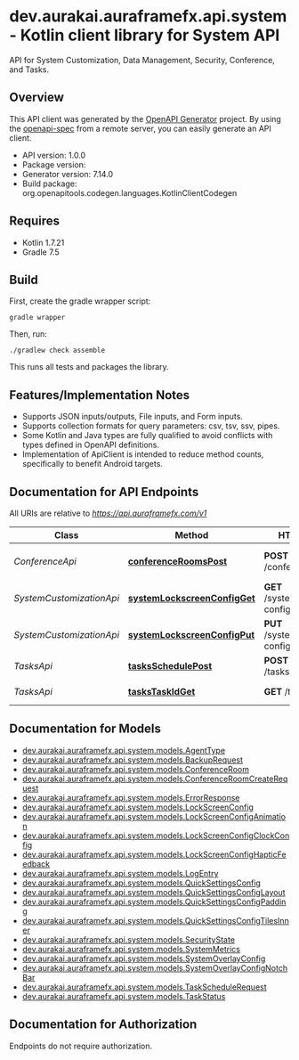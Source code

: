 # dev.aurakai.auraframefx.api.system - Kotlin client library for System API

API for System Customization, Data Management, Security, Conference, and Tasks.

## Overview
This API client was generated by the [OpenAPI Generator](https://openapi-generator.tech) project.  By using the [openapi-spec](https://github.com/OAI/OpenAPI-Specification) from a remote server, you can easily generate an API client.

- API version: 1.0.0
- Package version: 
- Generator version: 7.14.0
- Build package: org.openapitools.codegen.languages.KotlinClientCodegen

## Requires

* Kotlin 1.7.21
* Gradle 7.5

## Build

First, create the gradle wrapper script:

```
gradle wrapper
```

Then, run:

```
./gradlew check assemble
```

This runs all tests and packages the library.

## Features/Implementation Notes

* Supports JSON inputs/outputs, File inputs, and Form inputs.
* Supports collection formats for query parameters: csv, tsv, ssv, pipes.
* Some Kotlin and Java types are fully qualified to avoid conflicts with types defined in OpenAPI definitions.
* Implementation of ApiClient is intended to reduce method counts, specifically to benefit Android targets.

<a id="documentation-for-api-endpoints"></a>
## Documentation for API Endpoints

All URIs are relative to *https://api.auraframefx.com/v1*

| Class | Method | HTTP request | Description |
| ------------ | ------------- | ------------- | ------------- |
| *ConferenceApi* | [**conferenceRoomsPost**](docs/ConferenceApi.md#conferenceroomspost) | **POST** /conference/rooms | Create a new conference room |
| *SystemCustomizationApi* | [**systemLockscreenConfigGet**](docs/SystemCustomizationApi.md#systemlockscreenconfigget) | **GET** /system/lockscreen-config | Get lock screen configuration |
| *SystemCustomizationApi* | [**systemLockscreenConfigPut**](docs/SystemCustomizationApi.md#systemlockscreenconfigput) | **PUT** /system/lockscreen-config | Update lock screen configuration |
| *TasksApi* | [**tasksSchedulePost**](docs/TasksApi.md#tasksschedulepost) | **POST** /tasks/schedule | Schedule a new task |
| *TasksApi* | [**tasksTaskIdGet**](docs/TasksApi.md#taskstaskidget) | **GET** /tasks/{taskId} | Get task status |


<a id="documentation-for-models"></a>
## Documentation for Models

 - [dev.aurakai.auraframefx.api.system.models.AgentType](docs/AgentType.md)
 - [dev.aurakai.auraframefx.api.system.models.BackupRequest](docs/BackupRequest.md)
 - [dev.aurakai.auraframefx.api.system.models.ConferenceRoom](docs/ConferenceRoom.md)
 - [dev.aurakai.auraframefx.api.system.models.ConferenceRoomCreateRequest](docs/ConferenceRoomCreateRequest.md)
 - [dev.aurakai.auraframefx.api.system.models.ErrorResponse](docs/ErrorResponse.md)
 - [dev.aurakai.auraframefx.api.system.models.LockScreenConfig](docs/LockScreenConfig.md)
 - [dev.aurakai.auraframefx.api.system.models.LockScreenConfigAnimation](docs/LockScreenConfigAnimation.md)
 - [dev.aurakai.auraframefx.api.system.models.LockScreenConfigClockConfig](docs/LockScreenConfigClockConfig.md)
 - [dev.aurakai.auraframefx.api.system.models.LockScreenConfigHapticFeedback](docs/LockScreenConfigHapticFeedback.md)
 - [dev.aurakai.auraframefx.api.system.models.LogEntry](docs/LogEntry.md)
 - [dev.aurakai.auraframefx.api.system.models.QuickSettingsConfig](docs/QuickSettingsConfig.md)
 - [dev.aurakai.auraframefx.api.system.models.QuickSettingsConfigLayout](docs/QuickSettingsConfigLayout.md)
 - [dev.aurakai.auraframefx.api.system.models.QuickSettingsConfigPadding](docs/QuickSettingsConfigPadding.md)
 - [dev.aurakai.auraframefx.api.system.models.QuickSettingsConfigTilesInner](docs/QuickSettingsConfigTilesInner.md)
 - [dev.aurakai.auraframefx.api.system.models.SecurityState](docs/SecurityState.md)
 - [dev.aurakai.auraframefx.api.system.models.SystemMetrics](docs/SystemMetrics.md)
 - [dev.aurakai.auraframefx.api.system.models.SystemOverlayConfig](docs/SystemOverlayConfig.md)
 - [dev.aurakai.auraframefx.api.system.models.SystemOverlayConfigNotchBar](docs/SystemOverlayConfigNotchBar.md)
 - [dev.aurakai.auraframefx.api.system.models.TaskScheduleRequest](docs/TaskScheduleRequest.md)
 - [dev.aurakai.auraframefx.api.system.models.TaskStatus](docs/TaskStatus.md)


<a id="documentation-for-authorization"></a>
## Documentation for Authorization

Endpoints do not require authorization.

